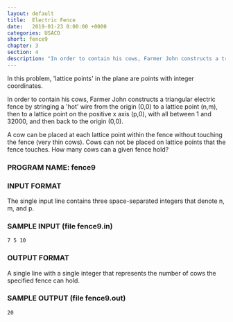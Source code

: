 ```yaml
---
layout: default
title:  Electric Fence
date:   2019-01-23 0:00:00 +0000
categories: USACO
short: fence9
chapter: 3
section: 4
description: "In order to contain his cows, Farmer John constructs a triangular electric fence by stringing a 'hot' wire from the origin to a point to a point on the positive x axis and then back to the origin. Find how many integer points are contained within."
---
```


In this problem, 'lattice points' in the plane are points with integer coordinates.

In order to contain his cows, Farmer John constructs a triangular electric fence by stringing a 'hot' wire from the origin (0,0) to a lattice point (n,m), then to a lattice point on the positive x axis (p,0), with all between 1 and 32000, and then back to the origin (0,0).

A cow can be placed at each lattice point within the fence without touching the fence (very thin cows). Cows can not be placed on lattice points that the fence touches. How many cows can a given fence hold?

### PROGRAM NAME: fence9

### INPUT FORMAT

The single input line contains three space-separated integers that denote n, m, and p.

### SAMPLE INPUT (file fence9.in)

```none
7 5 10
```

### OUTPUT FORMAT

A single line with a single integer that represents the number of cows the specified fence can hold.

### SAMPLE OUTPUT (file fence9.out)

```none
20
```